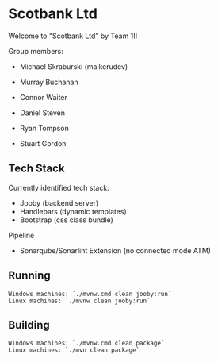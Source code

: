 # Scotbank Ltd

Welcome to "Scotbank Ltd" by Team 1!!

Group members:

- Michael Skraburski (maikerudev)

- Murray Buchanan

- Connor Waiter

- Daniel Steven

- Ryan Tompson

- Stuart Gordon

## Tech Stack
Currently identified tech stack:
- Jooby (backend server)
- Handlebars (dynamic templates)
- Bootstrap (css class bundle)

Pipeline
- Sonarqube/Sonarlint Extension (no connected mode ATM)


## Running
    Windows machines: `./mvnw.cmd clean jooby:run`
    Linux machines: `./mvnw clean jooby:run`

## Building

    Windows machines: `./mvnw.cmd clean package`
    Linux machines: `./mvn clean package`

